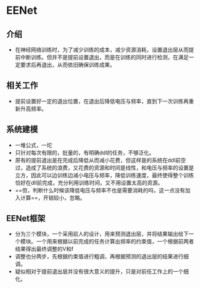 # EENet

## 介绍

- 在神经网络训练时，为了减少训练的成本，减少资源消耗，设置退出层从而提前中断训练。但并不是提前设置退出，而是在训练的同时进行检测，在满足一定要求后再退出，从而依旧确保训练成果。

## 相关工作

- 提前设置好一定的退出位置，在退出后降低电压与频率，直到下一次训练再重新升高频率。

## 系统建模

- 一堆公式，一坨
- 只针对每次有限的，批量的，有明确ddl的任务，不够泛化。
- 原有的提前退出是在完成后降低从而减小花费，但这样是的系统在ddl前空过，造成了系统的浪费，又花费的资源和时间是线性，和电压与频率的设置是立方，因此可以边训练边减小电压与频率，降低训练速度，最终使得整个训练恰好在dll前完成，充分利用训练时间，又不用设置太高的资源。
- ==但，判断什么时候该降低电压与频率不也是需要消耗的吗，这一点没有加入计算==，开销较小，忽略。

## EENet框架

- 分为三个模块，一个采用前人的设计，用来预测退出层，并将结果输出给下一个模块。一个用来根据以前完成的任务计算出频率的约束值，一个根据前两者结果得出最终调整的V和f
- 调整也分两步，先根据约束值进行粗调，再根据预测的退出层的结果进行细调。
- 疑似相对于提前退出层并没有很大意义的提升，只是对前任工作上的一个细化。